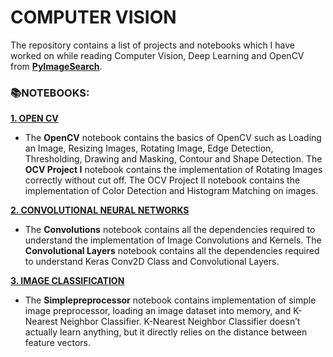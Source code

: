 # **COMPUTER VISION**

The repository contains a list of projects and notebooks which I have worked on while reading Computer Vision, Deep Learning and OpenCV from [**PyImageSearch**](https://www.pyimagesearch.com/). 

### 📚**NOTEBOOKS:**

[**1. OPEN CV**](https://github.com/ThinamXx/ComputerVision/tree/main/01.%20OpenCV)
- The **OpenCV** notebook contains the basics of OpenCV such as Loading an Image, Resizing Images, Rotating Image, Edge Detection, Thresholding, Drawing and Masking, Contour and Shape Detection. The **OCV Project I** notebook contains the implementation of Rotating Images correctly without cut off. The OCV Project II notebook contains the implementation of Color Detection and Histogram Matching on images.

[**2. CONVOLUTIONAL NEURAL NETWORKS**](https://github.com/ThinamXx/ComputerVision/tree/main/02.%20ConvolutionalNeuralNetworks)
- The **Convolutions** notebook contains all the dependencies required to understand the implementation of Image Convolutions and Kernels. The **Convolutional Layers** notebook contains all the dependencies required to understand Keras Conv2D Class and Convolutional Layers.

[**3. IMAGE CLASSIFICATION**](https://github.com/ThinamXx/ComputerVision/tree/main/03.%20Image%20Classification)
- The **Simplepreprocessor** notebook contains implementation of simple image preprocessor, loading an image dataset into memory, and K-Nearest Neighbor Classifier. K-Nearest Neighbor Classifier doesn’t actually learn anything, but it directly relies on the distance between feature vectors.
